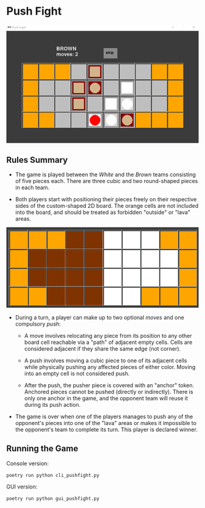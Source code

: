 # Push Fight

![push-fight](screenshot.png)

## Rules Summary

- The game is played between the _White_ and the _Brown_ teams consisting of five pieces each. There are three cubic and two round-shaped pieces in each team.

- Both players start with positioning their pieces freely on their respective sides of the custom-shaped 2D board. The orange cells are not included into the board, and should be treated as forbidden "outside" or "lava" areas.

![game board](board.png)

- During a turn, a player can make up to two optional _moves_ and one compulsory _push_:

  - A move involves relocating any piece from its position to any other board cell reachable via a "path" of adjacent empty cells. Cells are considered adjacent if they share the same edge (not corner).

  - A push involves moving a cubic piece to one of its adjacent cells while physically pushing any affected pieces of either color. Moving into an empty cell is not considered push.

  - After the push, the pusher piece is covered with an "anchor" token. Anchored pieces cannot be pushed (directly or indirectly). There is only one anchor in the game, and the opponent team will reuse it during its push action.

- The game is over when one of the players manages to push any of the opponent's pieces into one of the "lava" areas or makes it impossible to the opponent's team to complete its turn. This player is declared winner.

## Running the Game

Console version:

```shell
poetry run python cli_pushfight.py
```

GUI version:

```shell
poetry run python gui_pushfight.py
```
